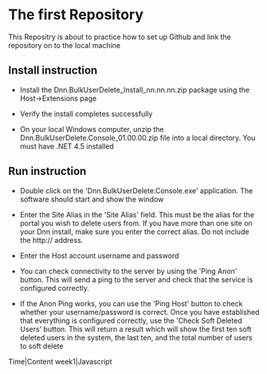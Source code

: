 # The first Repository
This Repositry is about to practice how to set up Github and link the repository on to the local machine
## Install instruction

* Install the Dnn.BulkUserDelete_Install_nn.nn.nn.zip package using the Host->Extensions page
  
* Verify the install completes successfully
  
* On your local Windows computer, unzip the Dnn.BulkUserDelete.Console_01.00.00.zip file into a local directory. You must have .NET 4.5 installed
  
  
## Run instruction
* Double click on the 'Dnn.BulkUserDelete.Console.exe' application. The software should start and show the window
  
* Enter the Site Alias in the 'Site Alias' field. This must be the alias for the portal you wish to delete users from. If you have more than one site on your Dnn install, make sure you enter the correct alias. Do not include the http:// address.
  
* Enter the Host account username and password
  
* You can check connectivity to the server by using the 'Ping Anon' button. This will send a ping to the server and check that the service is configured correctly.
  
* If the Anon Ping works, you can use the 'Ping Host' button to check whether your username/password is correct.
Once you have established that everything is configured correctly, use the 'Check Soft Deleted Users' button. This will return a result which will show the first ten soft deleted users in the system, the last ten, and the total number of users to soft delete


Time|Content
week1|Javascript
